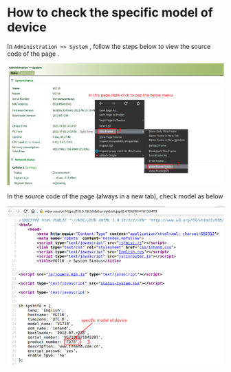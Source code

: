 # How to check the specific model of device

In `Administration >> System` , follow the steps below to view the source code of the page .

![image-20210702142323301](images/image-20210702142323301.png)

In the source code of the page (always in a new tab), check model as below

![image-20210702142535885](images/image-20210702142535885.png)